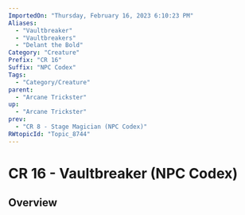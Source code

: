 ```yaml
---
ImportedOn: "Thursday, February 16, 2023 6:10:23 PM"
Aliases:
  - "Vaultbreaker"
  - "Vaultbreakers"
  - "Delant the Bold"
Category: "Creature"
Prefix: "CR 16"
Suffix: "NPC Codex"
Tags:
  - "Category/Creature"
parent:
  - "Arcane Trickster"
up:
  - "Arcane Trickster"
prev:
  - "CR 8 - Stage Magician (NPC Codex)"
RWtopicId: "Topic_8744"
---
```

# CR 16 - Vaultbreaker (NPC Codex)
## Overview
